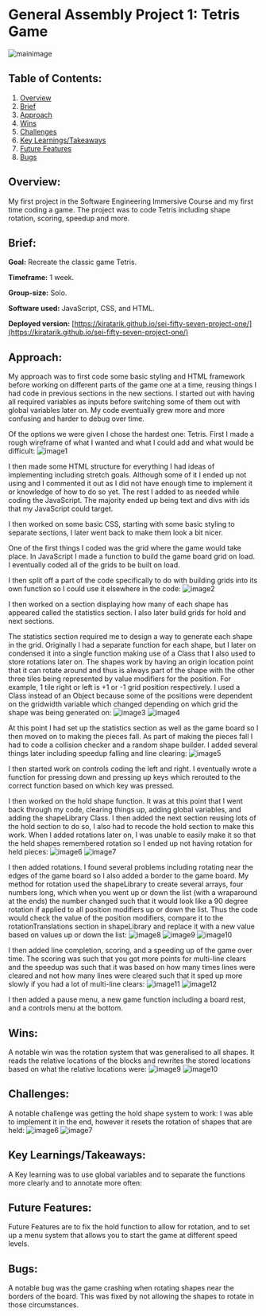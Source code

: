 # General Assembly Project 1: Tetris Game
![mainimage](./ReadMeImages/0.png)

## Table of Contents:
1. [Overview](#overview)
1. [Brief](#brief)
1. [Approach](#approach)
1. [Wins](#wins)
1. [Challenges](#challenges)
1. [Key Learnings/Takeaways](#key-learningstakeaways)
1. [Future Features](#future-features)
1. [Bugs](#bugs)


## Overview:
My first project in the Software Engineering Immersive Course and my first time coding a game. The project was to code Tetris including shape rotation, scoring, speedup and more.

## Brief:
**Goal:** Recreate the classic game Tetris.

**Timeframe:** 1 week.

**Group-size:** Solo.

**Software used:** JavaScript, CSS, and HTML. 

**Deployed version:** [https://kiratarik.github.io/sei-fifty-seven-project-one/](https://kiratarik.github.io/sei-fifty-seven-project-one/)

## Approach:
My approach was to first code some basic styling and HTML framework before working on different parts of the game one at a time, reusing things I had code in previous sections in the new sections. I started out with having all required variables as inputs before switching some of them out with global variables later on. My code eventually grew more and more confusing and harder to debug over time.

Of the options we were given I chose the hardest one: Tetris. First I made a rough wireframe of what I wanted and what I could add and what would be difficult:
![image1](./ReadMeImages/1.png)

I then made some HTML structure for everything I had ideas of implementing including stretch goals. Although some of it I ended up not using and I commented it out as I did not have enough time to implement it or knowledge of how to do so yet. The rest I added to as needed while coding the JavaScript. The majority ended up being text and divs with ids that my JavaScript could target.

I then worked on some basic CSS, starting with some basic styling to separate sections, I later went back to make them look a bit nicer.

One of the first things I coded was the grid where the game would take place. In JavaScript I made a function to build the game board grid on load. I eventually coded all of the grids to be built on load.

I then split off a part of the code specifically to do with building grids into its own function so I could use it elsewhere in the code:
![image2](./ReadMeImages/2.png)

I then worked on a section displaying how many of each shape has appeared called the statistics section. I also later build grids for hold and next sections.

The statistics section required me to design a way to generate each shape in the grid. Originally I had a separate function for each shape, but I later on condensed it into a single function making use of a Class that I also used to store rotations later on. The shapes work by having an origin location point that it can rotate around and thus is always part of the shape with the other three tiles being represented by value modifiers for the position. For example, 1 tile right or left is +1 or -1 grid position respectively. I used a Class instead of an Object because some of the positions were dependent on the gridwidth variable which changed depending on which grid the shape was being generated on:
![image3](./ReadMeImages/3.png)
![image4](./ReadMeImages/4.png)

At this point I had set up the statistics section as well as the game board so I then moved on to making the pieces fall. As part of making the pieces fall I had to code a collision checker and a random shape builder. I added several things later including speedup falling and line clearing:
![image5](./ReadMeImages/5.png)

I then started work on controls coding the left and right. I eventually wrote a function for pressing down and pressing up keys which rerouted to the correct function based on which key was pressed.

I then worked on the hold shape function. It was at this point that I went back through my code, clearing things up, adding global variables, and adding the shapeLibrary Class. I then added the next section reusing lots of the hold section to do so, I also had to recode the hold section to make this work. When I added rotations later on, I was unable to easily make it so that the held shapes remembered rotation so I ended up not having rotation for held pieces:
![image6](./ReadMeImages/6.png)
![image7](./ReadMeImages/7.png)

I then added rotations. I found several problems including rotating near the edges of the game board so I also added a border to the game board. My method for rotation used the shapeLibrary to create several arrays, four numbers long, which when you went up or down the list (with a wraparound at the ends) the number changed such that it would look like a 90 degree rotation if applied to all position modifiers up or down the list. Thus the code would check the value of the position modifiers, compare it to the rotationTranslations section in shapeLibrary and replace it with a new value based on values up or down the list:
![image8](./ReadMeImages/8.png)
![image9](./ReadMeImages/9.png)
![image10](./ReadMeImages/10.png)

I then added line completion, scoring, and a speeding up of the game over time. The scoring was such that you got more points for multi-line clears and the speedup was such that it was based on how many times lines were cleared and not how many lines were cleared such that it sped up more slowly if you had a lot of multi-line clears:
![image11](./ReadMeImages/11.png)
![image12](./ReadMeImages/12.png)

I then added a pause menu, a new game function including a board rest, and a controls menu at the bottom.

## Wins:
A notable win was the rotation system that was generalised to all shapes. It reads the relative locations of the blocks and rewrites the stored locations based on what the relative locations were:
![image9](./ReadMeImages/9.png)
![image10](./ReadMeImages/10.png)

## Challenges:
A notable challenge was getting the hold shape system to work: I was able to implement it in the end, however it resets the rotation of shapes that are held:
![image6](./ReadMeImages/6.png)
![image7](./ReadMeImages/7.png)

## Key Learnings/Takeaways:
A Key learning was to use global variables and to separate the functions more clearly and to annotate more often:

## Future Features:
Future Features are to fix the hold function to allow for rotation, and to set up a menu system that allows you to start the game at different speed levels.

## Bugs:
A notable bug was the game crashing when rotating shapes near the borders of the board. This was fixed by not allowing the shapes to rotate in those circumstances.
